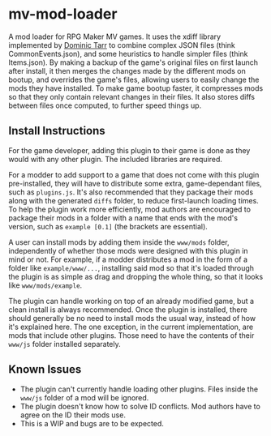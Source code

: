 # mv-mod-loader
A mod loader for RPG Maker MV games. It uses the xdiff library implemented by [Dominic Tarr](https://github.com/dominictarr) to combine complex JSON files (think CommonEvents.json), and some heuristics to handle simpler files (think Items.json).
By making a backup of the game's original files on first launch after install, it then merges the changes made by the different mods on bootup, and overrides the game's files, allowing users to easily change the mods they have installed.
To make game bootup faster, it compresses mods so that they only contain relevant changes in their files. It also stores diffs between files once computed, to further speed things up.

## Install Instructions
For the game developer, adding this plugin to their game is done as they would with any other plugin. The included libraries are required.

For a modder to add support to a game that does not come with this plugin pre-installed, they will have to distribute some extra, game-dependant files, such as `plugins.js`. It's also recommended that they package their mods along with the generated `diffs` folder, to reduce first-launch loading times.
To help the plugin work more efficiently, mod authors are encouraged to package their mods in a folder with a name that ends with the mod's version, such as `example [0.1]` (the brackets are essential).

A user can install mods by adding them inside the `www/mods` folder, independently of whether those mods were designed with this plugin in mind or not.
For example, if a modder distributes a mod in the form of a folder like `example/www/...`, installing said mod so that it's loaded through the plugin is as simple as drag and dropping the whole thing, so that it looks like `www/mods/example`.

The plugin can handle working on top of an already modified game, but a clean install is always recommended. Once the plugin is installed, there should generally be no need to install mods the usual way, instead of how it's explained here.
The one exception, in the current implementation, are mods that include other plugins. Those need to have the contents of their `www/js` folder installed separately.

## Known Issues
- The plugin can't currently handle loading other plugins. Files inside the `www/js` folder of a mod will be ignored.
- The plugin doesn't know how to solve ID conflicts. Mod authors have to agree on the ID their mods use.
- This is a WIP and bugs are to be expected.
